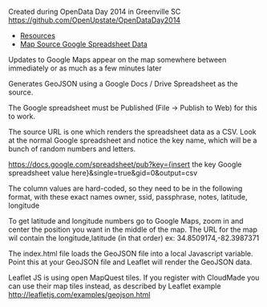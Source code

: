 Created during OpenData Day 2014 in Greenville SC
https://github.com/OpenUpstate/OpenDataDay2014

* [Resources](https://github.com/OpenUpstate/OpenDataDay2014/wiki/Wifi-Greenville)
* [Map Source Google Spreadsheet Data](http://joinopenworks.com/r/wifi)

Updates to Google Maps appear on the map somewhere between immediately or as much as a few minutes later

Generates GeoJSON using a Google Docs / Drive Spreadsheet as the source.

The Google spreadsheet must be Published (File -> Publish to Web) for this to work.

The source URL is one which renders the spreadsheet data as a CSV. Look at the normal Google spreadsheet and notice the key name,
which will be a bunch of random numbers and letters.

https://docs.google.com/spreadsheet/pub?key={insert the key Google spreadsheet value here}&single=true&gid=0&output=csv

The column values are hard-coded, so they need to be in the following format, with these exact names
owner, ssid, passphrase, notes, latitude, longitude

To get latitude and longitude numbers go to Google Maps, zoom in and center the position you want in the middle of the map. The 
URL for the map wil contain the longitude,latitude (in that order) ex: 34.8509174,-82.3987371

The index.html file loads the GeoJSON file into a local Javascript variable. Point this at your GeoJSON file and Leaflet will 
render the GeoJSON data.

Leaflet JS is using open MapQuest tiles. If you register with CloudMade you can use their map tiles instead, as described by Leaflet 
example http://leafletjs.com/examples/geojson.html
